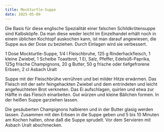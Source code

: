 ```yaml
---
title: Mockturtle-Suppe
date: 2025-05-09
---
```


Die Basis für diese englische Spezialität einer falschen Schildkrötensuppe sind Kalbsköpfe. Da man diese weder leicht im Einzelhandel erhält noch in einem üblichen Kochtopf auskochen kann, ist man darauf angewiesen, die Suppe aus der Dose zu beziehen. Durch Einlagen wird sie verbessert.

1 Dose Mockturtle-Suppe, 1/4 l Fleischbruhe, 125 g Rinderhackfleisch, 1 kleine Zwiebel, 1 Scheibe Toastbrot, 1 Ei, Salz, Pfeffer, Edelsüß-Paprika, 125g frische Champignons, 20 g Butter, 50 g frische oder tiefgefrorene Erbsen, 2 cl Asbach Uralt

Suppe mit der Fleischbrühe verrühren und bei milder Hitze erwärmen. Das Fleisch mit der sehr feingehackten Zwiebel und dem entrindeten und leicht angefeuchteten Brot verkneten. Das Ei aufschlagen, quirlen und etwa zur Hälfte in das Fleisch einarbeiten. Gut würzen und kleine Bällchen formen. In der heißen Suppe garziehen lassen.

Die gesäuberten Champignons halbieren und in der Butter glasig werden lassen. Zusammen mit den Erbsen in die Suppe geben und 5 bis 10 Minuten am Kochen halten, ohne daß die Suppe sprudelt. Vor dem Servieren mit Asbach Uralt abschmecken.
